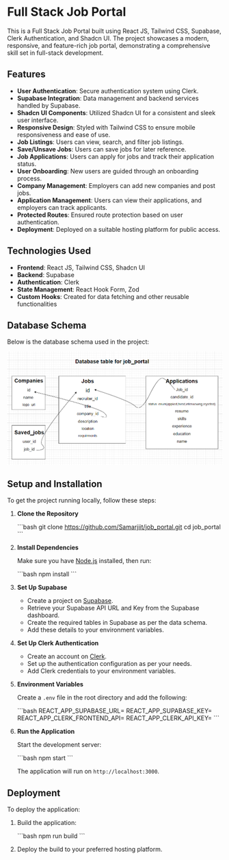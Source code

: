 
# Full Stack Job Portal

This is a Full Stack Job Portal built using React JS, Tailwind CSS, Supabase, Clerk Authentication, and Shadcn UI. The project showcases a modern, responsive, and feature-rich job portal, demonstrating a comprehensive skill set in full-stack development.

## Features

- **User Authentication**: Secure authentication system using Clerk.
- **Supabase Integration**: Data management and backend services handled by Supabase.
- **Shadcn UI Components**: Utilized Shadcn UI for a consistent and sleek user interface.
- **Responsive Design**: Styled with Tailwind CSS to ensure mobile responsiveness and ease of use.
- **Job Listings**: Users can view, search, and filter job listings.
- **Save/Unsave Jobs**: Users can save jobs for later reference.
- **Job Applications**: Users can apply for jobs and track their application status.
- **User Onboarding**: New users are guided through an onboarding process.
- **Company Management**: Employers can add new companies and post jobs.
- **Application Management**: Users can view their applications, and employers can track applicants.
- **Protected Routes**: Ensured route protection based on user authentication.
- **Deployment**: Deployed on a suitable hosting platform for public access.

## Technologies Used

- **Frontend**: React JS, Tailwind CSS, Shadcn UI
- **Backend**: Supabase
- **Authentication**: Clerk
- **State Management**: React Hook Form, Zod
- **Custom Hooks**: Created for data fetching and other reusable functionalities


## Database Schema

Below is the database schema used in the project:

![Database Schema](https://github.com/Samarjiit/job_portal/blob/main/public/database.png)


## Setup and Installation

To get the project running locally, follow these steps:

1. **Clone the Repository**

   \```bash
   git clone https://github.com/Samarjiit/job_portal.git
   cd job_portal
   \```

2. **Install Dependencies**

   Make sure you have [Node.js](https://nodejs.org/) installed, then run:

   \```bash
   npm install
   \```

3. **Set Up Supabase**

   - Create a project on [Supabase](https://supabase.com/).
   - Retrieve your Supabase API URL and Key from the Supabase dashboard.
   - Create the required tables in Supabase as per the data schema.
   - Add these details to your environment variables.

4. **Set Up Clerk Authentication**

   - Create an account on [Clerk](https://clerk.dev/).
   - Set up the authentication configuration as per your needs.
   - Add Clerk credentials to your environment variables.

5. **Environment Variables**

   Create a `.env` file in the root directory and add the following:

   \```bash
   REACT_APP_SUPABASE_URL=<Your Supabase URL>
   REACT_APP_SUPABASE_KEY=<Your Supabase Key>
   REACT_APP_CLERK_FRONTEND_API=<Your Clerk Frontend API>
   REACT_APP_CLERK_API_KEY=<Your Clerk API Key>
   \```

6. **Run the Application**

   Start the development server:

   \```bash
   npm start
   \```

   The application will run on `http://localhost:3000`.

## Deployment

To deploy the application:

1. Build the application:

   \```bash
   npm run build
   \```

2. Deploy the build to your preferred hosting platform.


